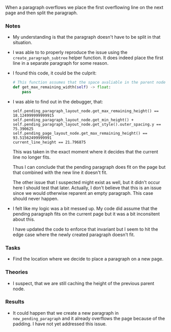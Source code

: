 When a paragraph overflows we place the first overflowing line on the next page and then split the paragraph.

### Notes

-   My understanding is that the paragraph doesn't have to be split in that situation.

-   I was able to to properly reproduce the issue using the `create_paragraph_subtree` helper function.
    It does indeed place the first line in a separate paragraph for some reason.

-   I found this code, it could be the culprit:

    ```python
    # This function assumes that the space avaliable in the parent node doesn't change while this node is in the 'PHASE_1_CREATED' phase.
    def get_max_remaining_width(self) -> float:
        pass
    ```

-   I was able to find out in the debugger, that:

    ```none
    self.pending_paragraph_layout_node.get_max_remaining_height() == 18.124999999999915
    self.pending_paragraph_layout_node.get_min_height() + self.pending_paragraph_layout_node.get_style().outer_spacing.y == 75.390625
    self.pending_page_layout_node.get_max_remaining_height() == 93.51562499999991
    current_line_height == 21.796875
    ```

    This was taken in the exact moment where it decides that the current line no longer fits.

    Thus I can conclude that the pending paragraph does fit on the page but that combined with the new
    line it doesn't fit.

    The other issue that I suspected might exist as well, but it didn't occur here I should test that later.
    Actually, I don't believe that this is an issue since we would otherwise reparent an empty paragraph.
    This case should never happen.

-   I felt like my logic was a bit messed up.
    My code did assume that the pending paragraph fits on the current page but it was a bit inconsitent about this.

    I have updated the code to enforce that invariant but I seem to hit the edge case where the newly created paragraph doesn't fit.

### Tasks

-   Find the location where we decide to place a paragraph on a new page.

### Theories

-   I suspect, that we are still caching the height of the previous parent node.

### Results

-   It could happen that we create a new paragraph in `new_pending_paragraph` and it already overflows the page because of the padding.
    I have not yet addressed this issue.
